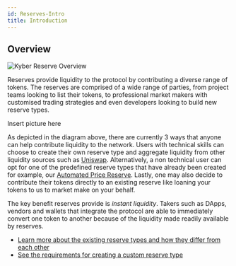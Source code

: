 ```yaml
---
id: Reserves-Intro
title: Introduction
---
```

## Overview

![Kyber Reserve Overview](/uploads/kyberreserveoverview.png "Kyber Reserve Overview")

Reserves provide liquidity to the protocol by contributing a diverse range of tokens. The reserves are comprised of a wide range of parties, from project teams looking to list their tokens, to professional market makers with customised trading strategies and even developers looking to build new reserve types.

Insert picture here

As depicted in the diagram above, there are currently 3 ways that anyone can help contribute liquidity to the network. Users with technical skills can choose to create their own reserve type and aggregate liquidity from other liquidity sources such as [Uniswap](https://twitter.com/UniswapExchange/status/1092821767134035968). Alternatively, a non technical user can opt for one of the predefined reserve types that have already been created for example, our [Automated Price Reserve](reserves-automatedpricereserve.md). Lastly, one may also decide to contribute their tokens directly to an existing reserve like loaning your tokens to us to market make on your behalf.

The key benefit reserves provide is *instant liquidity*. Takers such as DApps, vendors and wallets that integrate the protocol are able to immediately convert one token to another because of the liquidity made readily available by reserves.

- [Learn more about the existing reserve types and how they differ from each other](reserves-types.md)
- [See the requirements for creating a custom reserve type](reserves-requirements.md)
